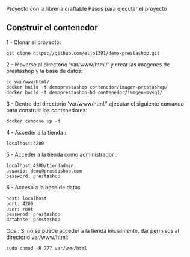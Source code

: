 Proyecto con la libreria craftable
Pasos para ejecutar el proyecto

## Construir el contenedor
1 - Clonar el proyecto: 
    
    git clone https://github.com/eljo1391/demo-prestashop.git

2 - Moverse al directorio 'var/www/html/' y crear las imagenes de prestashop y la base de datos:

    cd var/www/html/
    docker build -t demoprestashop contenedor/imagen-prestashop/
    docker build -t demoprestashop-bd contenedor/imagen-mysql/

3 - Dentro del directorio 'var/www/html/' ejecutar el siguiente comando para construir los contenedores:
    
    docker compose up -d

4 - Acceder a la tienda :
    
    localhost:4280

5 - Acceder a la tienda como administrador :

    localhost:4280/tiendadmin
    usuario: demo@prestashop.com
    password: prestashop

6 - Acceso a la base de datos

    host: localhost
    port: 4206
    user: root
    passwrod: prestashop
    database: prestashop


Obs.: Si no se puede acceder a la tienda inicialmente, dar permisos al directorio var/www/html:

    sudo chmod -R 777 var/www/html